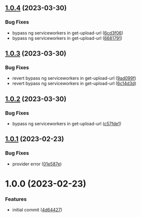 ## [1.0.4](https://github.com/uzenith360/ngx-file-upload/compare/v1.0.3...v1.0.4) (2023-03-30)


### Bug Fixes

* bypass ng serviceworkers in get-upload-url ([6cd3f06](https://github.com/uzenith360/ngx-file-upload/commit/6cd3f06095f8cf44017955b996670617f5a37e1d))
* bypass ng serviceworkers in get-upload-url ([6681791](https://github.com/uzenith360/ngx-file-upload/commit/6681791f4cb3fba64adb8bec1d4a159a5a3b6e87))

## [1.0.3](https://github.com/uzenith360/ngx-file-upload/compare/v1.0.2...v1.0.3) (2023-03-30)


### Bug Fixes

* revert bypass ng serviceworkers in get-upload-url ([9ad099f](https://github.com/uzenith360/ngx-file-upload/commit/9ad099f0e24a62e1ead2f8e415850f8e9f9a39b4))
* revert bypass ng serviceworkers in get-upload-url ([6c14d3d](https://github.com/uzenith360/ngx-file-upload/commit/6c14d3df34a053152ad3a168cf528a20459aee4a))

## [1.0.2](https://github.com/uzenith360/ngx-file-upload/compare/v1.0.1...v1.0.2) (2023-03-30)


### Bug Fixes

* bypass ng serviceworkers in get-upload-url ([c57fde1](https://github.com/uzenith360/ngx-file-upload/commit/c57fde118588fdbb10bd492de052b0d27a51a941))

## [1.0.1](https://github.com/uzenith360/ngx-file-upload/compare/v1.0.0...v1.0.1) (2023-02-23)


### Bug Fixes

* provider error ([01e587e](https://github.com/uzenith360/ngx-file-upload/commit/01e587e6732492160ca81ce9e717bb47756695de))

# 1.0.0 (2023-02-23)


### Features

* initial commit ([4d64427](https://github.com/uzenith360/ngx-file-upload/commit/4d6442746d91b6b970b1f4d631d4ab1ce2394d9c))
